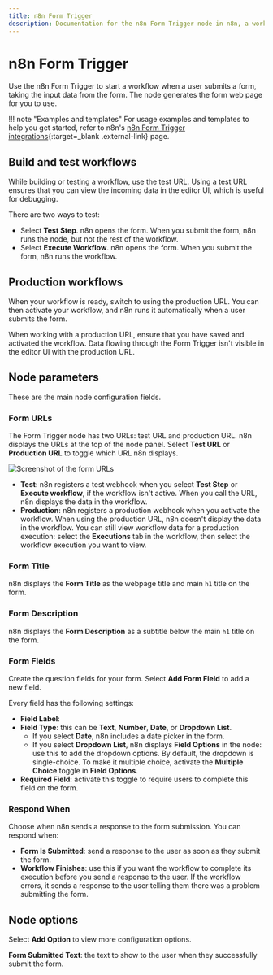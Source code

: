 ```yaml
---
title: n8n Form Trigger
description: Documentation for the n8n Form Trigger node in n8n, a workflow automation platform. Includes guidance on usage, and links to examples.
---
```


# n8n Form Trigger

Use the n8n Form Trigger to start a workflow when a user submits a form, taking the input data from the form. The node generates the form web page for you to use.

!!! note "Examples and templates"
	For usage examples and templates to help you get started, refer to n8n's [n8n Form Trigger integrations](https://n8n.io/integrations/form-trigger/){:target=_blank .external-link} page.


## Build and test workflows

While building or testing a workflow, use the test URL. Using a test URL ensures that you can view the incoming data in the editor UI, which is useful for debugging. 

There are two ways to test:

* Select **Test Step**. n8n opens the form. When you submit the form, n8n runs the node, but not the rest of the workflow.
* Select **Execute Workflow**. n8n opens the form. When you submit the form, n8n runs the workflow.

## Production workflows

When your workflow is ready, switch to using the production URL. You can then activate your workflow, and n8n runs it automatically when a user submits the form.

When working with a production URL, ensure that you have saved and activated the workflow. Data flowing through the Form Trigger isn't visible in the editor UI with the production URL.

## Node parameters

These are the main node configuration fields.

### Form URLs

The Form Trigger node has two URLs: test URL and production URL. n8n displays the URLs at the top of the node panel. Select **Test URL** or **Production URL** to toggle which URL n8n displays.

![Screenshot of the form URLs](/_images/integrations/builtin/core-nodes/form-trigger/form-urls.png)

* **Test**: n8n registers a test webhook when you select **Test Step** or **Execute workflow**, if the workflow isn't active. When you call the URL, n8n displays the data in the workflow.
* **Production**: n8n registers a production webhook when you activate the workflow. When using the production URL, n8n doesn't display the data in the workflow. You can still view workflow data for a production execution: select the **Executions** tab in the workflow, then select the workflow execution you want to view.

### Form Title

n8n displays the **Form Title** as the webpage title and main `h1` title on the form.

### Form Description

n8n displays the **Form Description** as a subtitle below the main `h1` title on the form.

### Form Fields

Create the question fields for your form. Select **Add Form Field** to add a new field.

Every field has the following settings:

* **Field Label**: 
* **Field Type**: this can be **Text**, **Number**, **Date**, or **Dropdown List**. 
	* If you select **Date**, n8n includes a date picker in the form.
	* If you select **Dropdown List**, n8n displays **Field Options** in the node: use this to add the dropdown options. By default, the dropdown is single-choice. To make it multiple choice, activate the **Multiple Choice** toggle in **Field Options**.
* **Required Field**: activate this toggle to require users to complete this field on the form.

### Respond When

Choose when n8n sends a response to the form submission. You can respond when:

* **Form Is Submitted**: send a response to the user as soon as they submit the form.
* **Workflow Finishes**: use this if you want the workflow to complete its execution before you send a response to the user. If the workflow errors, it sends a response to the user telling them there was a problem submitting the form.

## Node options

Select **Add Option** to view more configuration options.

**Form Submitted Text**: the text to show to the user when they successfully submit the form.
